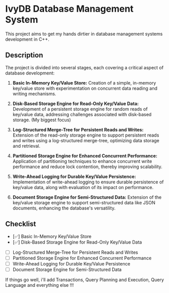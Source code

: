 # IvyDB Database Management System

This project aims to get my hands dirtier in database management systems development in C++.

## Description

The project is divided into several stages, each covering a critical aspect of database development:

1. **Basic In-Memory Key/Value Store:** Creation of a simple, in-memory key/value store with experimentation on concurrent data reading and writing mechanisms.

2. **Disk-Based Storage Engine for Read-Only Key/Value Data:** Development of a persistent storage engine for random reads of key/value data, addressing challenges associated with disk-based storage. (My biggest focus)

3. **Log-Structured Merge-Tree for Persistent Reads and Writes:** Extension of the read-only storage engine to support persistent reads and writes using a log-structured merge-tree, optimizing data storage and retrieval.

4. **Partitioned Storage Engine for Enhanced Concurrent Performance:** Application of partitioning techniques to enhance concurrent write performance and reduce lock contention, thereby improving scalability.

5. **Write-Ahead Logging for Durable Key/Value Persistence:** Implementation of write-ahead logging to ensure durable persistence of key/value data, along with evaluation of its impact on performance.

6. **Document Storage Engine for Semi-Structured Data:** Extension of the key/value storage engine to support semi-structured data like JSON documents, enhancing the database's versatility.

## Checklist

- [✅] Basic In-Memory Key/Value Store
- [✅] Disk-Based Storage Engine for Read-Only Key/Value Data
- [ ] Log-Structured Merge-Tree for Persistent Reads and Writes
- [ ] Partitioned Storage Engine for Enhanced Concurrent Performance
- [ ] Write-Ahead Logging for Durable Key/Value Persistence
- [ ] Document Storage Engine for Semi-Structured Data

If things go well, i'll add Transactions, Query Planning and Execution, Query Language and everything else !!!
